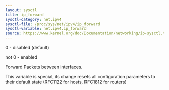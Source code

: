 ```yaml
---
layout: sysctl
title: ip_forward
sysctl-category: net.ipv4
sysctl-file: /proc/sys/net/ipv4/ip_forward
sysctl-variable: net.ipv4.ip_forward
source: https://www.kernel.org/doc/Documentation/networking/ip-sysctl.txt
---
```


0 - disabled (default)

not 0 - enabled

Forward Packets between interfaces.

This variable is special, its change resets all configuration
parameters to their default state (RFC1122 for hosts, RFC1812
for routers)

